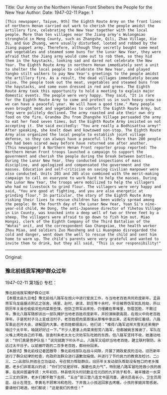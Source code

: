 Title: Our Army on the Northern Henan Front Shelters the People for the New Year
Author:
Date: 1947-02-11
Page: 1

    [This newspaper, Taiyue, 9th] The Eighth Route Army on the front lines of northern Henan carried out work to cherish the people amidst the artillery fire, celebrating the New Year together with the local people. More than ten villages near the Jiang army's Wulongmiao stronghold in Meng County, such as Zhangshe, Qili, Zhao Village, Xie Du, and Guo Zhuang, were usually disturbed, looted and robbed by the Jiang puppet army. Therefore, although they secretly bought some meat and vegetables and steamed some buns for the Lunar New Year, they were afraid that the Jiang army would come out to rob them, so they hid them in the haystacks, looking sad and dared not celebrate the New Year. The Eighth Route Army in northern Henan immediately sent a unit to shelter the local people to celebrate the New Year, and played Yangko stilt walkers to pay New Year's greetings to the people amidst the artillery fire. As a result, the dead villages immediately became alive. The people took out the meat, vegetables and steamed buns from the haystacks, and some even dressed in red and green. The Eighth Route Army took this opportunity to hold a meeting to explain major domestic events. The people were very happy. They said, "It is rare for the Eighth Route Army to come and protect us in such heavy snow so we can have a peaceful year. We will have a good time." Many people even brought meat and vegetables to comfort the Eighth Route Army, but they were politely declined. The army roasted and ate their own dry food on the fire. Grandma Zhu from Zhangshe Village persuaded the army to eat her food seven times, but the Eighth Route Army insisted on not accepting it. She said excitedly: "You are really a Bodhisattva army!" After speaking, she knelt down and kowtowed non-stop. The Eighth Route Army also organized the local people to establish joint village defense, so they can always have a peaceful life. More than 200 people who had been scared away before have returned one after another.
    [This newspaper] A Northern Henan Front reporter group reported: The Northern Henan Front troops launched a campaign to support the government and cherish the people during the break between battles. During the Lunar New Year, they conducted inspections of mass discipline, and apologized and compensated the government and the masses. Education and self-criticism on saving civilian manpower were also conducted. Units 203 and 205 also combined with the merit-making campaign to call on everyone to work hard to help the masses. During the Lunar New Year, the troops were mobilized to help the villagers who had no livestock to grind flour. The villagers were very happy and said, "You are good at fighting, and you are also energetic at grinding flour." In particular, the story of the Eighth Route Army risking their lives to rescue children has been widely spread among the people: On the fourth day of the Lunar New Year, Yuan Si's nine-year-old child, He Dong, the anti-Japanese director of Yihetou Village in Lin County, was knocked into a deep well of two or three feet by a sheep. The villagers were afraid to go down to fish him out. Miao Hongxi, clerk of the Eighth Company of the Third Battalion of the "Wutai" unit, and the correspondent Gao Changxiao, the health worker Zhou Miao, and soldiers Zuo Maosheng and Li Huangmao disregarded the cold and danger, went down the well to rescue the child and sent him home to warm up. The child's parents were very grateful and wanted to invite them to drink, but they all said, "This is our responsibility!"



<hr /> 

Original: 


### 豫北前线我军掩护群众过年

1947-02-11
第1版()
专栏：

    豫北前线我军掩护群众过年
    【本报太岳九日电】豫北前线八路军在炮火中进行爱民工作，与当地老百姓共同欢度新年。孟县蒋军乌龙庙据点附近之张舍、绮里、赵村、谢渎、郭庄等十余村，平日被蒋伪军扰乱抢劫，所以阴历年关虽也偷偷买些肉菜蒸些馍，但防卫蒋军出来抢，仍埋藏在草堆里，愁眉苦脸，不敢过年。豫北八路军随即派出一部队掩护当地老百姓欢度新年，并扮演秧歌高跷，在炮火中向老百姓拜年。于是死村子马上变成活村子，老百姓把肉菜蒸馍从草堆中拿出来，还有的穿红着绿。八路军乘此召开大会，讲解国内大事。老百姓都很高兴，他们说：“难得八路军这样大雪天还来掩护咱过个太平年，咱就好好过一下。”不少人更拿上肉菜来慰劳八路军，但都被婉言推谢了，军队在火堆上烤吃自己的干粮。张舍村朱老太太七次劝军队吃她的东西，但八路军坚持不收，她激动地说：“你们真是菩萨队伍！”说完就跪下叩头不止。八路军又组织当地老百姓，建立联村联防，永远过太平日子。以前被吓跑的二百多老百姓，都纷纷回来。
    【本报讯】豫北前线记者团报导：豫北前线部队在战斗间隙，开展了拥政爱民的活动，旧历新年进行了群众纪律的检查，向政府及群众进行道歉及赔偿。并进行了节约民力的教育及检讨。二○三、二○五部队并结合立功运动，号召努力帮助群众。旧历年关发动部队帮助没有牲口的老乡推磨，老乡们非常高兴的说：“你们打仗是好样，推磨也卖力气”。特别是八路军冒险抢救小孩的故事，在民间普遍传颂：大年初四，林县依河头村抗勤主任元四的九岁孩子和冬，被羊撞进一水深二三丈的深井，老乡们都不敢下去捞，“五台”部三营八连文书苗鸿喜，通讯员高长小，卫生员周苗、战士左茂生、李黄毛不顾寒冷和危险，下井救上小孩送回家去烤暖。小孩的爹娘非常感谢，要请他们喝酒，他们都说：“这是我们的责任！”

